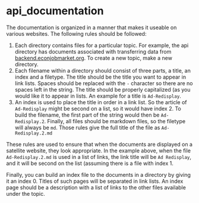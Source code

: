 # api_documentation

The documentation is organized in a manner that makes it useable on various websites.  The following rules should be followed:

1. Each directory contains files for a particular topic.  For example, the api directory has documents associated with transferring data from [backend.econjobmarket.org](https://backend.econjobmarket.org).  To create a new topic, make a new directory.
1. Each filename within a directory should consist of three parts, a title, an index and a filetype.  The title should  be the title you want to appear in link lists.  Spaces should be replaced with the `-` character so there are no spaces left in the string.  The title should be properly capitalized (as you would like it to appear in lists.  An example for a title is `Ad-Redisplay`.
1. An index is used to place the title in order in a link list.  So the article of `Ad-Redisplay` might be second on a list, so it would have index 2.  To build the filename, the first part of the string would then be `Ad-Redisplay.2`.
Finally, all files should be markdown files, so the filetype will always be `md`. Those rules give the full title of the file as `Ad-Redisplay.2.md`

These rules are used to ensure that when the documents are displayed on a satellite website, they look appropriate.  In the example above, when the file `Ad-Redisplay.2.md` is used in a list of links, the link title will be `Ad Redisplay`, and it will be second on the list (assuming there is a file with index 1.

Finally, you can build an index file to the documents in a directory by giving it an index 0.  Titles of such pages will be separated in link lists.  An index page should be a description with a list of links to the other files available under the topic. 
